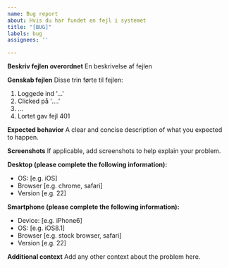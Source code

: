 ```yaml
---
name: Bug report
about: Hvis du har fundet en fejl i systemet
title: "[BUG]"
labels: bug
assignees: ''

---
```


**Beskriv fejlen overordnet**
En beskrivelse af fejlen

**Genskab fejlen**
Disse trin førte til fejlen:
1. Loggede ind '...'
2. Clicked på '....'
3. ...
4. Lortet gav fejl 401

**Expected behavior**
A clear and concise description of what you expected to happen.

**Screenshots**
If applicable, add screenshots to help explain your problem.

**Desktop (please complete the following information):**
 - OS: [e.g. iOS]
 - Browser [e.g. chrome, safari]
 - Version [e.g. 22]

**Smartphone (please complete the following information):**
 - Device: [e.g. iPhone6]
 - OS: [e.g. iOS8.1]
 - Browser [e.g. stock browser, safari]
 - Version [e.g. 22]

**Additional context**
Add any other context about the problem here.
